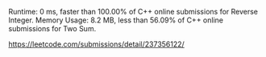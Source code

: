 Runtime: 0 ms, faster than 100.00% of C++ online submissions for Reverse Integer.
Memory Usage: 8.2 MB, less than 56.09% of C++ online submissions for Two Sum.

https://leetcode.com/submissions/detail/237356122/
